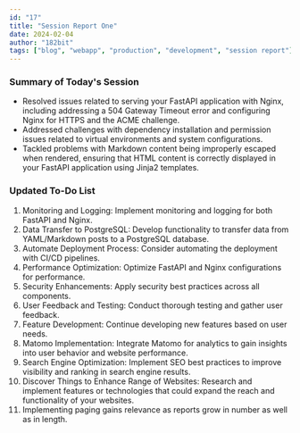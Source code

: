 ```yaml
---
id: "17" 
title: "Session Report One"
date: 2024-02-04
author: "182bit"
tags: ["blog", "webapp", "production", "development", "session report"]
---
```

### Summary of Today's Session

-    Resolved issues related to serving your FastAPI application with Nginx, including addressing a 504 Gateway Timeout error and configuring Nginx for HTTPS and the ACME challenge.
-   Addressed challenges with dependency installation and permission issues related to virtual environments and system configurations.
-    Tackled problems with Markdown content being improperly escaped when rendered, ensuring that HTML content is correctly displayed in your FastAPI application using Jinja2 templates.

### Updated To-Do List

1.    Monitoring and Logging: Implement monitoring and logging for both FastAPI and Nginx.
2.    Data Transfer to PostgreSQL: Develop functionality to transfer data from YAML/Markdown posts to a PostgreSQL database.
3.    Automate Deployment Process: Consider automating the deployment with CI/CD pipelines.
4.    Performance Optimization: Optimize FastAPI and Nginx configurations for performance.
5.    Security Enhancements: Apply security best practices across all components.
6.    User Feedback and Testing: Conduct thorough testing and gather user feedback.
7.    Feature Development: Continue developing new features based on user needs.
8.    Matomo Implementation: Integrate Matomo for analytics to gain insights into user behavior and website performance.
9.    Search Engine Optimization: Implement SEO best practices to improve visibility and ranking in search engine results.
10.    Discover Things to Enhance Range of Websites: Research and implement features or technologies that could expand the reach and functionality of your websites.
11. Implementing paging gains relevance as reports grow in number as well as in length.
